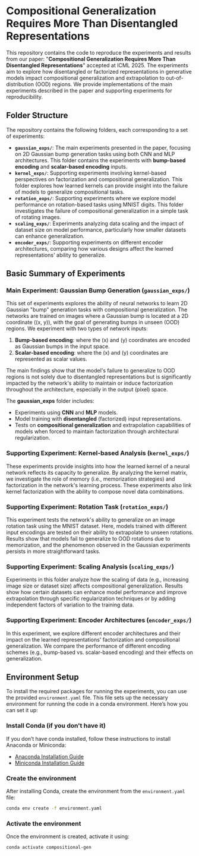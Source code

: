 # Compositional Generalization Requires More Than Disentangled Representations

This repository contains the code to reproduce the experiments and results from our paper: "**Compositional Generalization Requires More Than Disentangled Representations**" accepted at ICML 2025. The experiments aim to explore how disentangled or factorized representations in generative models impact compositional generalization and extrapolation to out-of-distribution (OOD) regions. We provide implementations of the main experiments described in the paper and supporting experiments for reproducibility.

## Folder Structure

The repository contains the following folders, each corresponding to a set of experiments:

- **`gaussian_exps/`**: The main experiments presented in the paper, focusing on 2D Gaussian bump generation tasks using both CNN and MLP architectures. This folder contains the experiments with **bump-based encoding** and **scalar-based encoding** inputs.
- **`kernel_exps/`**: Supporting experiments involving kernel-based perspectives on factorization and compositional generalization. This folder explores how learned kernels can provide insight into the failure of models to generalize compositional tasks.
- **`rotation_exps/`**: Supporting experiments where we explore model performance on rotation-based tasks using MNIST digits. This folder investigates the failure of compositional generalization in a simple task of rotating images.
- **`scaling_exps/`**: Experiments analyzing data scaling and the impact of dataset size on model performance, particularly how smaller datasets can enhance generalization.
- **`encoder_exps/`**: Supporting experiments on different encoder architectures, comparing how various designs affect the learned representations' ability to generalize.

## Basic Summary of Experiments

### Main Experiment: Gaussian Bump Generation (`gaussian_exps/`)
This set of experiments explores the ability of neural networks to learn 2D Gaussian "bump" generation tasks with compositional generalization. The networks are trained on images where a Gaussian bump is located at a 2D coordinate \((x, y)\), with the goal of generating bumps in unseen (OOD) regions. We experiment with two types of network inputs:
1. **Bump-based encoding**: where the \(x\) and \(y\) coordinates are encoded as Gaussian bumps in the input space.
2. **Scalar-based encoding**: where the \(x\) and \(y\) coordinates are represented as scalar values.

The main findings show that the model's failure to generalize to OOD regions is not solely due to disentangled representations but is significantly impacted by the network's ability to maintain or induce factorization throughout the architecture, especially in the output (pixel) space.

The **gaussian_exps** folder includes:
- Experiments using **CNN** and **MLP** models.
- Model training with **disentangled** (factorized) input representations.
- Tests on **compositional generalization** and extrapolation capabilities of models when forced to maintain factorization through architectural regularization.

### Supporting Experiment: Kernel-based Analysis (`kernel_exps/`)
These experiments provide insights into how the learned kernel of a neural network reflects its capacity to generalize. By analyzing the kernel matrix, we investigate the role of memory (i.e., memorization strategies) and factorization in the network's learning process. These experiments also link kernel factorization with the ability to compose novel data combinations.

### Supporting Experiment: Rotation Task (`rotation_exps/`)
This experiment tests the network's ability to generalize on an image rotation task using the MNIST dataset. Here, models trained with different input encodings are tested on their ability to extrapolate to unseen rotations. Results show that models fail to generalize to OOD rotations due to memorization, and the phenomenon observed in the Gaussian experiments persists in more straightforward tasks.

### Supporting Experiment: Scaling Analysis (`scaling_exps/`)
Experiments in this folder analyze how the scaling of data (e.g., increasing image size or dataset size) affects compositional generalization. Results show how certain datasets can enhance model performance and improve extrapolation through specific regularization techniques or by adding independent factors of variation to the training data.

### Supporting Experiment: Encoder Architectures (`encoder_exps/`)
In this experiment, we explore different encoder architectures and their impact on the learned representations' factorization and compositional generalization. We compare the performance of different encoding schemes (e.g., bump-based vs. scalar-based encoding) and their effects on generalization.

## Environment Setup

To install the required packages for running the experiments, you can use the provided `environment.yaml` file. This file sets up the necessary environment for running the code in a conda environment. Here’s how you can set it up:

### Install Conda (if you don't have it)
If you don’t have conda installed, follow these instructions to install Anaconda or Miniconda:
- [Anaconda Installation Guide](https://docs.anaconda.com/anaconda/install/)
- [Miniconda Installation Guide](https://docs.conda.io/en/latest/miniconda.html)

### Create the environment
After installing Conda, create the environment from the `environment.yaml` file:

```bash
conda env create -f environment.yaml
```

### Activate the environment
Once the environment is created, activate it using:

```bash
conda activate compositional-gen
```

